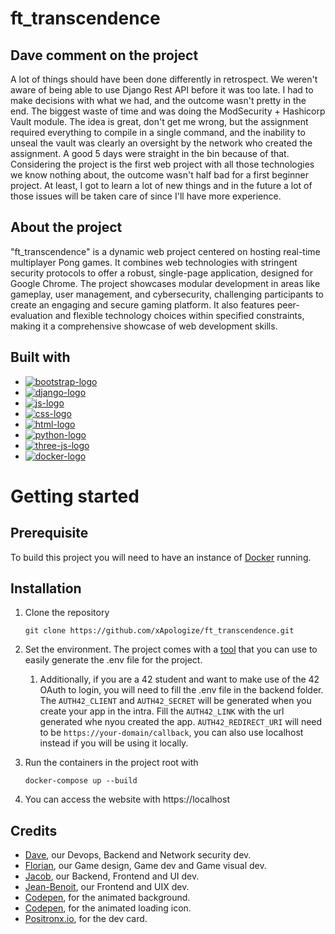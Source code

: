 # ft_transcendence

## Dave comment on the project
A lot of things should have been done differently in retrospect. We weren't aware of being able to use Django Rest API before it was too late. I had to make decisions with what we had, and the outcome wasn't pretty in the end. The biggest waste of time and was doing the ModSecurity + Hashicorp Vault module. The idea is great, don't get me wrong, but the assignment required everything to compile in a single command, and the inability to unseal the vault was clearly an oversight by the network who created the assignment. A good 5 days were straight in the bin because of that. Considering the project is the first web project with all those technologies we know nothing about, the outcome wasn't half bad for a first beginner project. At least, I got to learn a lot of new things and in the future a lot of those issues will be taken care of since I'll have more experience.

## About the project

"ft_transcendence" is a dynamic web project centered on hosting real-time multiplayer Pong games. It combines web technologies with stringent security protocols to offer a robust, single-page application, designed for Google Chrome. The project showcases modular development in areas like gameplay, user management, and cybersecurity, challenging participants to create an engaging and secure gaming platform. It also features peer-evaluation and flexible technology choices within specified constraints, making it a comprehensive showcase of web development skills.

## Built with

-   [![bootstrap-logo]][bootstrap-url]
-   [![django-logo]][django-url]
-   [![js-logo]][js-url]
-   [![css-logo]][css-url]
-   [![html-logo]][html-url]
-   [![python-logo]][python-url]
-   [![three-js-logo]][three-js-url]
-   [![docker-logo]][docker-url]

# Getting started

## Prerequisite

To build this project you will need to have an instance of [Docker](https://www.docker.com/) running.

## Installation

1. Clone the repository
    ```
    git clone https://github.com/xApologize/ft_transcendence.git
    ```
2. Set the environment. The project comes with a [tool](https://github.com/xApologize/ft_transcendence/blob/main/tools/env_maker.sh) that you can use to easily generate the .env file for the project.
      1. Additionally, if you are a 42 student and want to make use of the 42 OAuth to login, you will need to fill the .env file in the backend folder. The ```AUTH42_CLIENT``` and ```AUTH42_SECRET``` will be generated when you create your app in the intra. Fill the ```AUTH42_LINK``` with the url generated whe nyou created the app. ```AUTH42_REDIRECT_URI``` will need to be ```https://your-domain/callback```, you can also use localhost instead if you will be using it locally.
  
3. Run the containers in the project root with
   ```
   docker-compose up --build
   ```
4. You can access the website with https://localhost

## Credits
* [Dave](https://github.com/Producks), our Devops, Backend and Network security dev.
* [Florian](https://github.com/KayzaFlo), our Game design, Game dev and Game visual dev.
* [Jacob](https://github.com/Jalevesq), our Backend, Frontend and UI dev.
* [Jean-Benoit](https://github.com/xApologize), our Frontend and UIX dev.
* [Codepen](https://codepen.io/mattjroberts/pen/pazNdx), for the animated background.
* [Codepen](https://codepen.io/mostafa_abdallah/pen/mdpdgaQ), for the animated loading icon.
* [Positronx.io](https://www.positronx.io/css-profile-cards), for the dev card.






[bootstrap-logo]: https://img.shields.io/badge/Bootstrap-563d7c?style=flat&logo=bootstrap&logoColor=white
[bootstrap-url]: https://getbootstrap.com
[django-logo]: https://img.shields.io/badge/Django-092E20?style=flat&logo=django&logoColor=white
[django-url]: https://www.djangoproject.com/
[js-logo]: https://img.shields.io/badge/JavaScript-F7DF1E?style=flat&logo=javascript&logoColor=black
[js-url]: https://www.w3schools.com/js/
[css-logo]: https://img.shields.io/badge/CSS-1572B6?style=flat&logo=css3&logoColor=white
[css-url]: https://www.w3schools.com/css/
[html-logo]: https://img.shields.io/badge/HTML-E34F26?style=flat&logo=html5&logoColor=white
[html-url]: https://www.w3schools.com/html/
[python-logo]: https://img.shields.io/badge/Python-3776AB?style=flat&logo=python&logoColor=white
[python-url]: https://www.python.org/
[three-js-logo]: https://img.shields.io/badge/Three.js-black?style=flat&logo=three.js&logoColor=white
[three-js-url]: https://threejs.org/
[docker-logo]: https://img.shields.io/badge/Docker-46a2f1.svg?logo=docker&logoColor=white
[docker-url]: https://www.docker.com/
